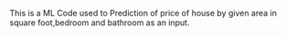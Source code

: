 This is a ML Code used to Prediction of price of house by given area in square foot,bedroom
and bathroom as an input.
